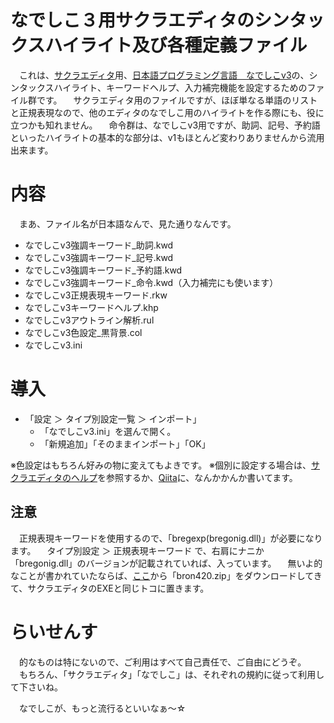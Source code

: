 # なでしこ３用サクラエディタのシンタックスハイライト及び各種定義ファイル
　これは、[サクラエディタ](https://sakura-editor.github.io/)用、[日本語プログラミング言語　なでしこv3](https://nadesi.com/top/)の、シンタックスハイライト、キーワードヘルプ、入力補完機能を設定するためのファイル群です。
　サクラエディタ用のファイルですが、ほぼ単なる単語のリストと正規表現なので、他のエディタのなでしこ用のハイライトを作る際にも、役に立つかも知れません。
　命令群は、なでしこv3用ですが、助詞、記号、予約語といったハイライトの基本的な部分は、v1もほとんど変わりありませんから流用出来ます。

# 内容
　まあ、ファイル名が日本語なんで、見た通りなんです。

- なでしこv3強調キーワード_助詞.kwd
- なでしこv3強調キーワード_記号.kwd
- なでしこv3強調キーワード_予約語.kwd
- なでしこv3強調キーワード_命令.kwd（入力補完にも使います）
- なでしこv3正規表現キーワード.rkw
- なでしこv3キーワードヘルプ.khp
- なでしこv3アウトライン解析.rul
- なでしこv3色設定_黒背景.col
- なでしこv3.ini

# 導入

- 「設定 ＞ タイプ別設定一覧 ＞ インポート」
  - 「なでしこv3.ini」を選んで開く。
  - 「新規追加」「そのままインポート」「OK」

※色設定はもちろん好みの物に変えてもよきです。
※個別に設定する場合は、[サクラエディタのヘルプ](https://sakura-editor.github.io/help/HLP000001.html)を参照するか、[Qiita](https://qiita.com/snowdrops89/items/c9f5941ed1ad30a6272e)に、なんかかんか書いてます。

## 注意
　正規表現キーワードを使用するので、「bregexp(bregonig.dll)」が必要になります。
　タイプ別設定 ＞ 正規表現キーワード で、右肩にナニか「bregonig.dll」のバージョンが記載されていれば、入っています。
　無いよ的なことが書かれていたならば、[ここ](http://k-takata.o.oo7.jp/mysoft/bregonig.html)から「bron420.zip」をダウンロードしてきて、サクラエディタのEXEと同じトコに置きます。

# らいせんす
　的なものは特にないので、ご利用はすべて自己責任で、ご自由にどうぞ。
　もちろん、「サクラエディタ」「なでしこ」は、それぞれの規約に従って利用して下さいね。

　なでしこが、もっと流行るといいなぁ～☆
